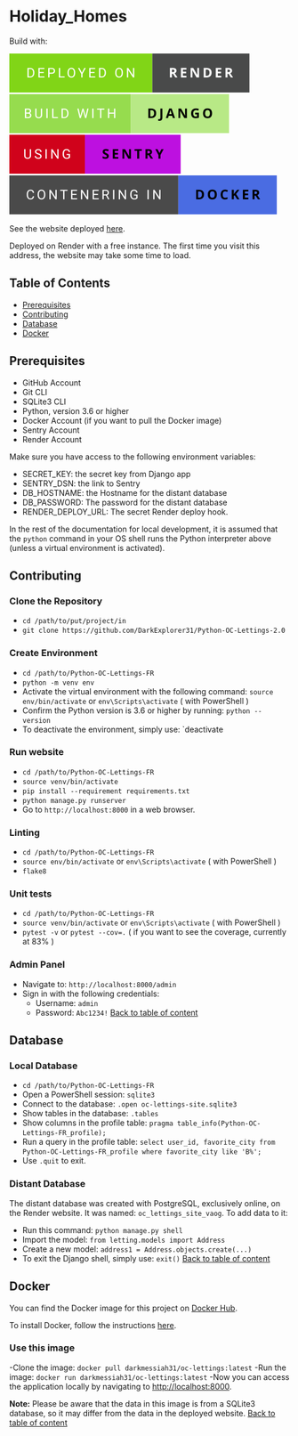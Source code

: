 # Holiday_Homes
Build with:

![deployed-on-Render](/badges/deployed-on-render.svg)
![built-with-Django](/badges/build-with-django.svg)
![using-sentry](/badges/using-sentry.svg)
![contenering-in-docker](/badges/contenering-in-docker.svg)

See the website deployed [here](https://oc-lettings-2-0.onrender.com).

Deployed on Render with a free instance. The first time you visit this address, the website may take some time to load.

## Table of Contents
- [Prerequisites](#prerequisites)
- [Contributing](#contributing)
- [Database](#database)
- [Docker](#docker)

## Prerequisites

- GitHub Account
- Git CLI
- SQLite3 CLI
- Python, version 3.6 or higher
- Docker Account (if you want to pull the Docker image)
- Sentry Account
- Render Account

Make sure you have access to the following environment variables:
- SECRET_KEY: the secret key from Django app
- SENTRY_DSN: the link to Sentry
- DB_HOSTNAME: the Hostname for the distant database
- DB_PASSWORD: The password for the distant database
- RENDER_DEPLOY_URL: The secret Render deploy hook.

In the rest of the documentation for local development, it is assumed that the `python` command in your OS shell runs the Python interpreter above (unless a virtual environment is activated).

## Contributing

### Clone the Repository

- `cd /path/to/put/project/in`
- `git clone https://github.com/DarkExplorer31/Python-OC-Lettings-2.0`

### Create Environment

- `cd /path/to/Python-OC-Lettings-FR`
- `python -m venv env`
- Activate the virtual environment with the following command: `source env/bin/activate` or `env\Scripts\activate` ( with PowerShell )
- Confirm the Python version is 3.6 or higher by running: `python --version`
- To deactivate the environment, simply use: `deactivate

### Run website

- `cd /path/to/Python-OC-Lettings-FR`
- `source venv/bin/activate`
- `pip install --requirement requirements.txt`
- `python manage.py runserver`
- Go to `http://localhost:8000` in a web browser.

### Linting

- `cd /path/to/Python-OC-Lettings-FR`
- `source env/bin/activate` or `env\Scripts\activate` ( with PowerShell )
- `flake8`

### Unit tests

- `cd /path/to/Python-OC-Lettings-FR`
- `source venv/bin/activate` or `env\Scripts\activate` ( with PowerShell )
- `pytest -v` or `pytest --cov=.` ( if you want to see the coverage, currently at 83% )

### Admin Panel

- Navigate to: `http://localhost:8000/admin`
- Sign in with the following credentials: 
  - Username: `admin`
  - Password: `Abc1234!`
[Back to table of content](#table-of-contents)

## Database

### Local Database

- `cd /path/to/Python-OC-Lettings-FR`
- Open a PowerShell session: `sqlite3`
- Connect to the database: `.open oc-lettings-site.sqlite3`
- Show tables in the database: `.tables`
- Show columns in the profile table: `pragma table_info(Python-OC-Lettings-FR_profile);`
- Run a query in the profile table: `select user_id, favorite_city from Python-OC-Lettings-FR_profile where favorite_city like 'B%';`
- Use `.quit` to exit.

### Distant Database

The distant database was created with PostgreSQL, exclusively online, on the Render website.
It was named: `oc_lettings_site_vaog`.
To add data to it:
- Run this command: `python manage.py shell`
- Import the model: `from letting.models import Address`
- Create a new model: `address1 = Address.objects.create(...)`
- To exit the Django shell, simply use: `exit()`
[Back to table of content](#table-of-contents)

## Docker

You can find the Docker image for this project on [Docker Hub](https://hub.docker.com/repository/docker/darkmessiah31/oc-lettings/general).

To install Docker, follow the instructions [here](https://docs.docker.com/engine/install/).

### Use this image

-Clone the image: `docker pull darkmessiah31/oc-lettings:latest`
-Run the image: `docker run darkmessiah31/oc-lettings:latest`
-Now you can access the application locally by navigating to [http://localhost:8000](http://localhost:8000).

**Note:** Please be aware that the data in this image is from a SQLite3 database, so it may differ from the data in the deployed website.
[Back to table of content](#table-of-contents)